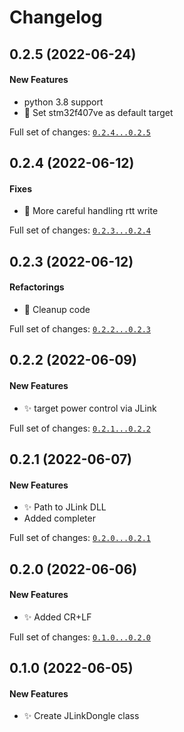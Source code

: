 # Changelog

## 0.2.5 (2022-06-24)

#### New Features

* python 3.8 support
* :lipstick: Set stm32f407ve as default target

Full set of changes: [`0.2.4...0.2.5`](https://github.com/Mcublog/rtt-console/compare/0.2.4...0.2.5)

## 0.2.4 (2022-06-12)

#### Fixes

* :bug: More careful handling rtt write

Full set of changes: [`0.2.3...0.2.4`](https://github.com/Mcublog/rtt-console/compare/0.2.3...0.2.4)

## 0.2.3 (2022-06-12)

#### Refactorings

* :art: Cleanup code

Full set of changes: [`0.2.2...0.2.3`](https://github.com/Mcublog/rtt-console/compare/0.2.2...0.2.3)

## 0.2.2 (2022-06-09)

#### New Features

* :sparkles:  target power control via JLink

Full set of changes: [`0.2.1...0.2.2`](https://github.com/Mcublog/rtt-console/compare/0.2.1...0.2.2)

## 0.2.1 (2022-06-07)

#### New Features

* :sparkles: Path to JLink DLL
* Added completer

Full set of changes: [`0.2.0...0.2.1`](https://github.com/Mcublog/rtt-console/compare/0.2.0...0.2.1)

## 0.2.0 (2022-06-06)

#### New Features

* :sparkles: Added CR+LF

Full set of changes: [`0.1.0...0.2.0`](https://github.com/Mcublog/rtt-console/compare/0.1.0...0.2.0)

## 0.1.0 (2022-06-05)

#### New Features

* :sparkles: Create JLinkDongle class
